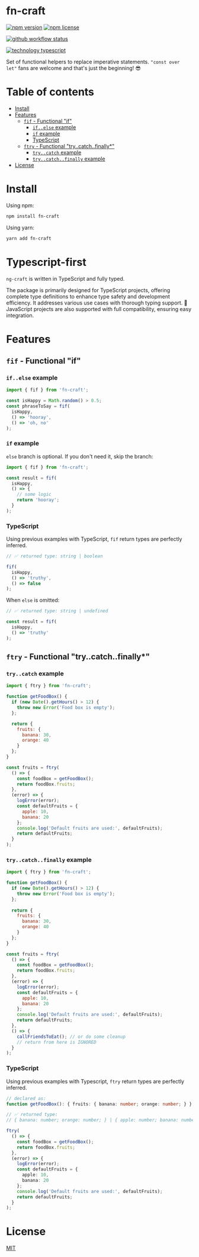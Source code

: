 # fn-craft

[![npm version](https://img.shields.io/npm/v/fn-craft?color=green)](https://img.shields.io/npm/v/fn-craft?color=green)
[![npm license](https://img.shields.io/npm/l/fn-craft)](https://img.shields.io/npm/l/fn-craft)

[![github workflow status](https://img.shields.io/github/actions/workflow/status/a-lysenko/fn-craft/npm-publish.yml
)](https://img.shields.io/github/actions/workflow/status/a-lysenko/fn-craft/npm-publish.yml
)

[![technology typescript](https://img.shields.io/badge/TypeScript-007ACC?logo=typescript&logoColor=white)](https://img.shields.io/badge/TypeScript-007ACC?logo=typescript&logoColor=white)


Set of functional helpers to replace imperative statements. `"const over let"` fans are welcome and that's just the beginning! 😎


# Table of contents
- [Install](#install)
- [Features](#features)
  - [`fif` - Functional "if"](#fif---functional-if)
    - [`if..else` example](#ifelse-example)
    - [`if` example](#if-example)
    - [TypeScript](#typescript)
  - [`ftry` - Functional "try..catch..finally*"](#ftry---functional-trycatchfinally)
    - [`try..catch` example](#trycatch-example)
    - [`try..catch..finally` example](#trycatchfinally-example)
- [License](#license)

# Install

Using npm:
```sh
npm install fn-craft
```

Using yarn:
```sh
yarn add fn-craft
```

# Typescript-first
`ng-craft` is written in TypeScript and fully typed.

The package is primarily designed for TypeScript projects, offering complete type definitions to enhance type safety 
and development efficiency. It addresses various use cases with thorough typing support. 🚀
JavaScript projects are also supported with full compatibility, ensuring easy integration.

# Features

## `fif` - Functional "if"

### `if..else` example

```js
import { fif } from 'fn-craft';

const isHappy = Math.random() > 0.5;
const phraseToSay = fif(
  isHappy,
  () => 'hooray',
  () => 'oh, no'
);
```

### `if` example

`else` branch is optional. If you don't need it, skip the branch:

```js
import { fif } from 'fn-craft';

const result = fif(
  isHappy,
  () => {
    // some logic
    return 'hooray';
  }
);
```

### TypeScript
Using previous examples with TypeScript, `fif` return types are perfectly inferred.

```ts
// ✅ returned type: string | boolean

fif(
  isHappy,
  () => 'truthy',
  () => false
);
```

When `else` is omitted:
```ts
// ✅ returned type: string | undefined

const result = fif(
  isHappy,
  () => 'truthy'
);
```

## `ftry` - Functional "try..catch..finally*"

### `try..catch` example

```js
import { ftry } from 'fn-craft';

function getFoodBox() {
  if (new Date().getHours() > 12) {
    throw new Error('Food box is empty');
  };

  return {
    fruits: {
      banana: 30,
      orange: 40
    }
  };
}

const fruits = ftry(
  () => {
    const foodBox = getFoodBox();
    return foodBox.fruits;
  },
  (error) => {
    logError(error);
    const defaultFruits = {
      apple: 10,
      banana: 20
    };
    console.log('Default fruits are used:', defaultFruits);
    return defaultFruits;
  }
);
```

### `try..catch..finally` example

```js
import { ftry } from 'fn-craft';

function getFoodBox() {
  if (new Date().getHours() > 12) {
    throw new Error('Food box is empty');
  };
  
  return {
    fruits: {
      banana: 30,
      orange: 40
    }
  };
}

const fruits = ftry(
  () => {
    const foodBox = getFoodBox();
    return foodBox.fruits;
  },
  (error) => {
    logError(error);
    const defaultFruits = {
      apple: 10,
      banana: 20
    };
    console.log('Default fruits are used:', defaultFruits);
    return defaultFruits;
  },
  () => {
    callFriendsToEat(); // or do some cleanup
    // return from here is IGNORED
  }
);
```

### TypeScript
Using previous examples with Typescript, `ftry` return types are perfectly inferred.

```ts
// declared as:
function getFoodBox(): { fruits: { banana: number; orange: number; } }

// ✅ returned type: 
// { banana: number; orange: number; } | { apple: number; banana: number; }

ftry(
  () => {
    const foodBox = getFoodBox();
    return foodBox.fruits;
  },
  (error) => {
    logError(error);
    const defaultFruits = {
      apple: 10,
      banana: 20
    };
    console.log('Default fruits are used:', defaultFruits);
    return defaultFruits;
  }
);
```

# License
[MIT](LICENSE)
